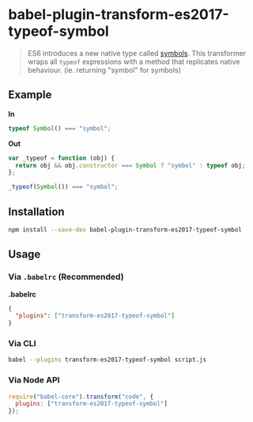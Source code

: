 # babel-plugin-transform-es2017-typeof-symbol

> ES6 introduces a new native type called [symbols](https://babeljs.io/learn-es2017/#ecmascript-2017-features-symbols). This transformer wraps all `typeof` expressions with a method that replicates native behaviour. (ie. returning "symbol" for symbols)

## Example

**In**

```javascript
typeof Symbol() === "symbol";
```

**Out**

```javascript
var _typeof = function (obj) {
  return obj && obj.constructor === Symbol ? "symbol" : typeof obj;
};

_typeof(Symbol()) === "symbol";
```

## Installation

```sh
npm install --save-dev babel-plugin-transform-es2017-typeof-symbol
```

## Usage

### Via `.babelrc` (Recommended)

**.babelrc**

```json
{
  "plugins": ["transform-es2017-typeof-symbol"]
}
```

### Via CLI

```sh
babel --plugins transform-es2017-typeof-symbol script.js
```

### Via Node API

```javascript
require("babel-core").transform("code", {
  plugins: ["transform-es2017-typeof-symbol"]
});
```
